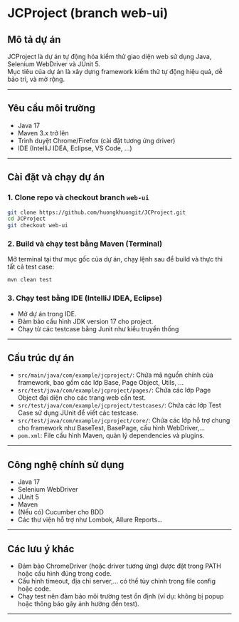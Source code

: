 
# JCProject (branch web-ui)

## Mô tả dự án
JCProject là dự án tự động hóa kiểm thử giao diện web sử dụng Java, Selenium WebDriver và JUnit 5.  
Mục tiêu của dự án là xây dựng framework kiểm thử tự động hiệu quả, dễ bảo trì, và mở rộng.

---

## Yêu cầu môi trường
- Java 17
- Maven 3.x trở lên
- Trình duyệt Chrome/Firefox (cài đặt tương ứng driver)
- IDE (IntelliJ IDEA, Eclipse, VS Code, ...)

---

## Cài đặt và chạy dự án

### 1. Clone repo và checkout branch `web-ui`
```bash
git clone https://github.com/huongkhuongit/JCProject.git
cd JCProject
git checkout web-ui
```

### 2. Build và chạy test bằng Maven (Terminal)
Mở terminal tại thư mục gốc của dự án, chạy lệnh sau để build và thực thi tất cả test case:
```bash
mvn clean test
```

### 3. Chạy test bằng IDE (IntelliJ IDEA, Eclipse)
- Mở dự án trong IDE.
- Đảm bảo cấu hình JDK version 17 cho project.
- Chạy từ các testcase bằng Junit như kiểu truyền thống
---

## Cấu trúc dự án
- `src/main/java/com/example/jcproject/`: Chứa mã nguồn chính của framework, bao gồm các lớp Base, Page Object, Utils, ...
- `src/test/java/com/example/jcproject/pages/`: Chứa các lớp Page Object đại diện cho các trang web cần test.
- `src/test/java/com/example/jcproject/testcases/`: Chứa các lớp Test Case sử dụng JUnit để viết các testcase.
- `src/test/java/com/example/jcproject/core/`: Chứa các lớp hỗ trợ chung cho framework như BaseTest, BasePage, cấu hình WebDriver,...
- `pom.xml`: File cấu hình Maven, quản lý dependencies và plugins.

---

## Công nghệ chính sử dụng
- Java 17
- Selenium WebDriver
- JUnit 5
- Maven
- (Nếu có) Cucumber cho BDD
- Các thư viện hỗ trợ như Lombok, Allure Reports...

---

## Các lưu ý khác
- Đảm bảo ChromeDriver (hoặc driver tương ứng) được đặt trong PATH hoặc cấu hình đúng trong code.
- Cấu hình timeout, địa chỉ server,... có thể tùy chỉnh trong file config hoặc code.
- Chạy test nên đảm bảo môi trường test ổn định (ví dụ: không bị popup hoặc thông báo gây ảnh hưởng đến test).
---